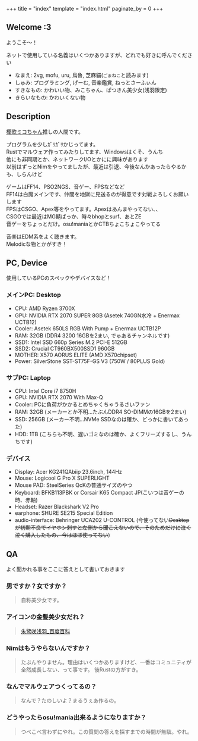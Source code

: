 +++
title = "index"
template = "index.html"
paginate_by = 0
+++

## Welcome :3
ようこそ～！

ネットで使用している名義はいくつかありますが、どれでも好きに呼んでください

- なまえ: 2vg, mofu, uru, 烏魯, 芝麻貓(`ごまねこ`と読みます)
- しゅみ: プログラミング, げーむ, 音楽鑑賞, ねっとさーふぃん
- すきなもの: かわいい物、みこちゃん、ぱつきん美少女(浅羽限定)
- きらいなもの: かわいくない物

## Description
[櫻歌ミコちゃん](https://twitter.com/miko_ouka)推しの人間です。</br>

プログラムを少しｶﾞﾘｶﾞﾘかじってます。</br>
Rustでマルウェア作ってみたりしてます、Windowsはくそ、うんち</br>
他にも非同期とか、ネットワークI/Oとかにに興味があります</br>
以前はずっとNimをやってましたが、最近は引退、今後なんかあったらやるかも、しらんけど

ゲームはFF14、PSO2NGS、音ゲー、FPSなどなど</br>
FF14は白魔メインです、仲間を地獄に見送るのが得意です対戦よろしくお願いします</br>
FPSはCSGO、Apex等をやってます。Apexはあんまやってない、、</br>
CSGOでは最近はMG鯖ばっか、時々bhopとsurf、あとZE</br>
音ゲーをちょっとだけ。osu!maniaとかCTBちょこちょこやってる</br>

音楽はEDM系をよく聴きます。</br>
Melodicな物とかがすき！

## PC, Device
使用しているPCのスペックやデバイスなど！

### メインPC: Desktop
- CPU: AMD Ryzen 3700X
- GPU: NVIDIA RTX 2070 SUPER 8GB (Asetek 740GN水冷 + Enermax UCTB12)
- Cooler: Asetek 650LS RGB With Pump + Enermax UCTB12P
- RAM: 32GB (DDR4 3200 16GBを2まい, でゅあるチャンネルです)
- SSD1: Intel SSD 660p Series M.2 PCI-E 512GB
- SSD2: Crucial CT960BX500SSD1 960GB
- MOTHER: X570 AORUS ELITE (AMD X570chipset)
- Power: SilverStone SST-ST75F-GS V3 (750W / 80PLUS Gold)

### サブPC: Laptop
- CPU: Intel Core i7 8750H
- GPU: NVIDIA RTX 2070 With Max-Q
- Cooler: PCに負荷がかかるとめちゃくちゃうるさいファン
- RAM: 32GB (メーカーとか不明...たぶんDDR4 SO-DIMMの16GBを2まい)
- SSD: 256GB (メーカー不明...NVMe SSDなのは確か、どっかに書いてあった)
- HDD: 1TB (こちらも不明、遅いゴミなのは確か、よくフリーズするし、うんちです)

### デバイス
- Display: Acer KG241QAbiip 23.6inch, 144Hz
- Mouse: Logicool G Pro X SUPERLIGHT
- Mouse PAD: SteelSeries QcKの普通サイズのやつ
- Keyboard: BFKB113PBK or Corsair K65 Compact JP(こいつは音ゲーの時、赤軸)
- Headset: Razer Blackshark V2 Pro
- earphone: SHURE SE215 Special Edition
- audio-interface: Behringer UCA202 U-CONTROL (今使ってない~~Desktopが初期不良でイヤホン刺すと左側から聞こえないので、そのためだけに泣く泣く購入したもの、今はほぼ使ってない~~)

## QA
よく聞かれる事をここに答えとして書いておきます

### 男ですか？女ですか？
> 自称美少女です。

### アイコンの金髪美少女だれ？
> [朱鹭咲浅羽_百度百科](https://baike.baidu.com/item/%E6%9C%B1%E9%B9%AD%E5%92%B2%E6%B5%85%E7%BE%BD/20104615)

### Nimはもうやらないんですか？
> たぶんやりません。理由はいくつかありますけど、一番はコミュニティが全然成長しない、って事です。
> 後Rustの方がすき。

### なんでマルウェアつくってるの？
> なんで？たのしいよ？まるうぇあ作るの。

### どうやったらosu!mania出来るようになりますか？
> つべこべ言わずにやれ。この質問の答えを探すまでの時間が無駄。やれ。
